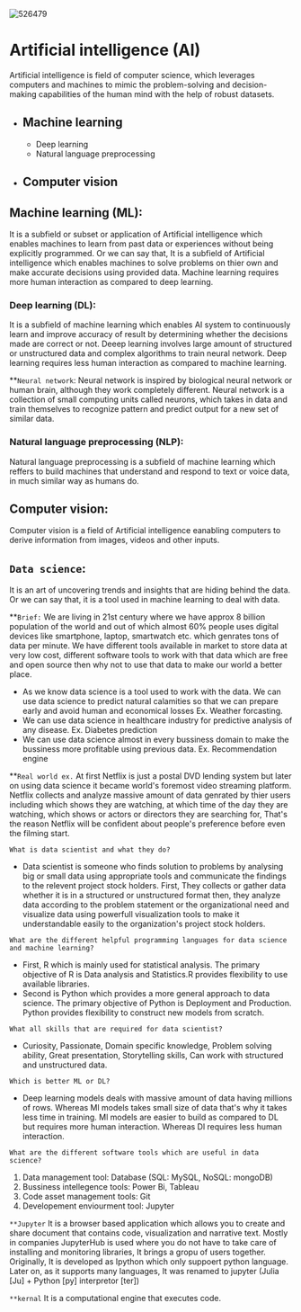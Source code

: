 ![526479](https://user-images.githubusercontent.com/108358005/176874057-37da189d-284f-45eb-b4fb-e6c7513a6edd.png)
# Artificial intelligence (AI)
Artificial intelligence is field of computer science, which leverages computers and machines to mimic the problem-solving and decision-making capabilities of the human mind with the help of robust datasets.
- ## Machine learning
  - Deep learning
  - Natural language preprocessing
- ## Computer vision
## Machine learning (ML):
It is a subfield or subset or application of Artificial intelligence which enables machines to learn from past data or experiences without being explicitly programmed. Or we can say that, It is a subfield of Artificial intelligence which enables machines to solve problems on thier own and make accurate decisions using provided data. Machine learning requires more human interaction as compared to deep learning.
### Deep learning (DL):
It is a subfield of machine learning which enables AI system to continuously learn and improve accuracy of result by determining whether the decisions made are correct or not. Deeep learning involves large amount of structured or unstructured data and complex algorithms to train neural network. Deep learning requires less human interaction as compared to machine learning.

**`Neural network`: Neural network is inspired by biological neural network or human brain, although they work completely different. Neural network is a collection of small computing units called neurons, which takes in data and train themselves to recognize pattern and predict output for a new set of similar data.
### Natural language preprocessing (NLP):
Natural language preprocessing is a subfield of machine learning which reffers to build machines that understand and respond to text or voice data, in much similar way as humans do. 
## Computer vision:
Computer vision is a field of Artificial intelligence eanabling computers to derive information from images, videos and other inputs.

## `Data science`: 
It is an art of uncovering trends and insights that are hiding behind the data. Or we can say that, it is a tool used in machine learning to deal with data.

**`Brief:`
We are living in 21st century where we have approx 8 billion population of the world and out of which almost 60% people uses digital devices like smartphone, laptop, smartwatch etc. which genrates tons of data per minute. We have different tools available in market to store data at very low cost, different software tools to work with that data which are free and open source then why not to use that data to make our world a better place. 
- As we know data science is a tool used to work with the data. We can use data science to predict natural calamities so that we can prepare early and avoid human and economical losses Ex. Weather forcasting. 
- We can use data science in healthcare industry for predictive analysis of any disease. Ex. Diabetes prediction
- We can use data science almost in every bussiness domain to make the bussiness more profitable using previous data. Ex. Recommendation engine

**`Real world ex.`
At first Netflix is just a postal DVD lending system but later on using data science it became world's foremost video streaming platform. Netflix collects and analyze massive amount of data genrated by thier users including which shows they are watching, at which time of the day they are watching, which shows or actors or directors they are searching for, That's the reason Netflix will be confident about people's preference before even the filming start.



`What is data scientist and what they do?`
- Data scientist is someone who finds solution to problems by analysing big or small data using appropriate tools and communicate the findings to the relevent project stock holders. First, They collects or gather data whether it is in a structured or unstructured format then, they analyze data according to the problem statement or the organizational need and visualize data using powerfull visualization tools to make it understandable easily to the organization's project stock holders.

`What are the different helpful programming languages for data science and machine learning?`
- First, R which is mainly used for statistical analysis. The primary objective of R is Data analysis and Statistics.R provides flexibility to use available libraries.
- Second is Python which provides a more general approach to data science. The primary objective of Python is Deployment and Production. Python provides flexibility to construct new models from scratch.

`What all skills that are required for data scientist?`
- Curiosity, Passionate, Domain specific knowledge, Problem solving ability, Great presentation, Storytelling skills, Can work with structured and unstructured data.

`Which is better ML or DL?`
- Deep learning models deals with massive amount of data having millions of rows. Whereas Ml models takes small size of data that's why it takes less time in training. Ml models are easier to build as compared to DL but requires more human interaction. Whereas Dl requires less human interaction.

`What are the different software tools which are useful in data science?`
1) Data management tool: Database (SQL: MySQL, NoSQL: mongoDB)
2) Bussiness intellegence tools: Power Bi, Tableau
3) Code asset management tools: Git
4) Developement enviourment tool: Jupyter

`**Jupyter`
It is a browser based application which allows you to create and share document that contains code, visualization and narrative text. Mostly in companies JupyterHub is used where you do not have to take care of installing and monitoring libraries, It brings a gropu of users together. Originally, It is developed as Ipython which only suppoert python language. Later on, as it supports many languages, It was renamed to jupyter (Julia [Ju] + Python [py] interpretor [ter])

`**kernal`
It is a computational engine that executes code.
